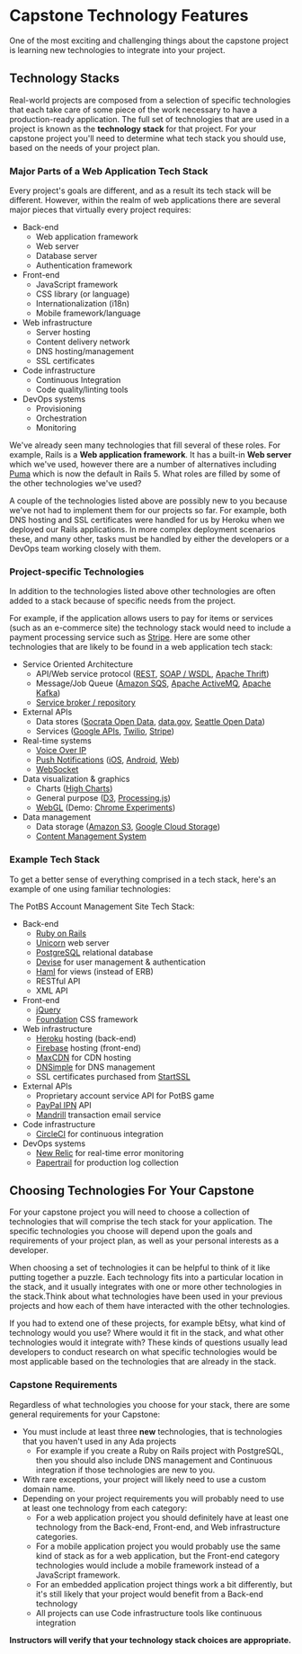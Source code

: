 # Capstone Technology Features
One of the most exciting and challenging things about the capstone project is learning new technologies to integrate into your project.

## Technology Stacks
Real-world projects are composed from a selection of specific technologies that each take care of some piece of the work necessary to have a production-ready application. The full set of technologies that are used in a project is known as the **technology stack** for that project. For your capstone project you'll need to determine what tech stack you should use, based on the needs of your project plan.

### Major Parts of a Web Application Tech Stack
Every project's goals are different, and as a result its tech stack will be different. However, within the realm of web applications there are several major pieces that virtually every project requires:

* Back-end
  * Web application framework
  * Web server
  * Database server
  * Authentication framework
* Front-end
  * JavaScript framework
  * CSS library (or language)
  * Internationalization (i18n)
  * Mobile framework/language
* Web infrastructure
  * Server hosting
  * Content delivery network
  * DNS hosting/management
  * SSL certificates
* Code infrastructure
  * Continuous Integration
  * Code quality/linting tools
* DevOps systems
  * Provisioning
  * Orchestration
  * Monitoring

We've already seen many technologies that fill several of these roles. For example, Rails is a **Web application framework**. It has a built-in **Web server** which we've used, however there are a number of alternatives including [Puma](http://puma.io/) which is now the default in Rails 5. What roles are filled by some of the other technologies we've used?

A couple of the technologies listed above are possibly new to you because we've not had to implement them for our projects so far. For example, both DNS hosting and SSL certificates were handled for us by Heroku when we deployed our Rails applications. In more complex deployment scenarios these, and many other, tasks must be handled by either the developers or a DevOps team working closely with them.

### Project-specific Technologies
In addition to the technologies listed above other technologies are often added to a stack because of specific needs from the project.

For example, if the application allows users to pay for items or services (such as an e-commerce site) the technology stack would need to include a payment processing service such as [Stripe](https://stripe.com/). Here are some other technologies that are likely to be found in a web application tech stack:

* Service Oriented Architecture
  * API/Web service protocol ([REST](https://en.wikipedia.org/wiki/Representational_state_transfer), [SOAP / WSDL](https://en.wikipedia.org/wiki/Web_Services_Description_Language), [Apache Thrift](https://thrift.apache.org/))
  * Message/Job Queue ([Amazon SQS](https://aws.amazon.com/sqs/), [Apache ActiveMQ](http://activemq.apache.org/), [Apache Kafka](https://kafka.apache.org/))
  * [Service broker / repository](https://en.wikipedia.org/wiki/Web_Services_Discovery)
* External APIs
  * Data stores ([Socrata Open Data](https://dev.socrata.com/), [data.gov](https://www.data.gov/), [Seattle Open Data](https://data.seattle.gov/))
  * Services ([Google APIs](https://developers.google.com/), [Twilio](https://www.twilio.com/), [Stripe](https://stripe.com/))
* Real-time systems
  * [Voice Over IP](https://en.wikipedia.org/wiki/Voice_over_IP)
  * [Push Notifications](https://www.urbanairship.com/push-notifications-explained) ([iOS](https://developer.apple.com/notifications/), [Android](https://developer.android.com/guide/topics/ui/notifiers/notifications.html), [Web](https://developer.mozilla.org/en-US/docs/Web/API/Notifications_API))
  * [WebSocket](https://en.wikipedia.org/wiki/WebSocket)
* Data visualization & graphics
  * Charts ([High Charts](http://www.highcharts.com/))
  * General purpose ([D3](https://d3js.org/), [Processing.js](http://processingjs.org/))
  * [WebGL](https://en.wikipedia.org/wiki/WebGL) (Demo: [Chrome Experiments](https://www.chromeexperiments.com/webgl))
* Data management
  * Data storage ([Amazon S3](https://aws.amazon.com/s3/), [Google Cloud Storage](https://cloud.google.com/storage/))
  * [Content Management System](https://en.wikipedia.org/wiki/Content_management_system)

### Example Tech Stack
To get a better sense of everything comprised in a tech stack, here's an example of one using familiar technologies:

The PotBS Account Management Site Tech Stack:
* Back-end
  * [Ruby on Rails](http://rubyonrails.org/)
  * [Unicorn](https://bogomips.org/unicorn/) web server
  * [PostgreSQL](https://www.postgresql.org/) relational database
  * [Devise](https://github.com/plataformatec/devise) for user management & authentication
  * [Haml](http://haml.info/) for views (instead of ERB)
  * RESTful API
  * XML API
* Front-end
  * [jQuery](https://jquery.com/)
  * [Foundation](https://foundation.zurb.com/) CSS framework
* Web infrastructure
  * [Heroku](https://www.heroku.com/) hosting (back-end)
  * [Firebase](https://firebase.google.com/) hosting (front-end)
  * [MaxCDN](https://www.maxcdn.com/) for CDN hosting
  * [DNSimple](https://dnsimple.com/) for DNS management
  * SSL certificates purchased from [StartSSL](https://www.startssl.com/)
* External APIs
  * Proprietary account service API for PotBS game
  * [PayPal IPN](https://developer.paypal.com/docs/classic/products/instant-payment-notification/) API
  * [Mandrill](http://www.mandrill.com/) transaction email service
* Code infrastructure
  * [CircleCI](https://circleci.com/) for continuous integration
* DevOps systems
  * [New Relic](https://newrelic.com/) for real-time error monitoring
  * [Papertrail](https://papertrailapp.com/) for production log collection

## Choosing Technologies For Your Capstone
For your capstone project you will need to choose a collection of technologies that will comprise the tech stack for your application. The specific technologies you choose will depend upon the goals and requirements of your project plan, as well as your personal interests as a developer.

When choosing a set of technologies it can be helpful to think of it like putting together a puzzle. Each technology fits into a particular location in the stack, and it usually integrates with one or more other technologies in the stack.Think about what technologies have been used in your previous projects and how each of them have interacted with the other technologies.

If you had to extend one of these projects, for example bEtsy, what kind of technology would you use? Where would it fit in the stack, and what other technologies would it integrate with? These kinds of questions usually lead developers to conduct research on what specific technologies would be most applicable based on the technologies that are already in the stack.

### Capstone Requirements
Regardless of what technologies you choose for your stack, there are some general requirements for your Capstone:
* You must include at least three **new** technologies, that is technologies that you haven't used in any Ada projects
  * For example if you create a Ruby on Rails project with PostgreSQL, then you should also include DNS management and Continuous integration if those technologies are new to you.
* With rare exceptions, your project will likely need to use a custom domain name.
* Depending on your project requirements you will probably need to use at least one technology from each category:
  * For a web application project you should definitely have at least one technology from the Back-end, Front-end, and Web infrastructure categories.
  * For a mobile application project you would probably use the same kind of stack as for a web application, but the Front-end category technologies would include a mobile framework instead of a JavaScript framework.
  * For an embedded application project things work a bit differently, but it's still likely that your project would benefit from a Back-end technology
  * All projects can use Code infrastructure tools like continuous integration

**Instructors will verify that your technology stack choices are appropriate.**

